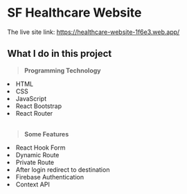 # SF Healthcare Website

The live site link: https://healthcare-website-1f6e3.web.app/

## What I do in this project
<b><blockquote> Programming Technology</blockquote></b>
<li>HTML</li>
<li>CSS</li>
<li>JavaScript</li>
<li>React Bootstrap</li>
<li>React Router</li>
<br/>
<b><blockquote> Some Features</blockquote></b>
<li>React Hook Form</li>
<li>Dynamic Route</li>
<li>Private Route</li>
<li>After login redirect to destination</li>
<li>Firebase Authentication</li>
<li>Context API</li>



